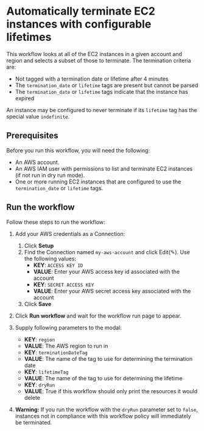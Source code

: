 # Automatically terminate EC2 instances with configurable lifetimes

This workflow looks at all of the EC2 instances in a given account and region and selects a subset of those to terminate. The termination criteria are:

* Not tagged with a termination date or lifetime after 4 minutes
* The `termination_date` or `lifetime` tags are present but cannot be parsed
* The `termination_date` or `lifetime` tags indicate that the instance has
  expired

An instance may be configured to never terminate if its `lifetime` tag has the
special value `indefinite`.

## Prerequisites

Before you run this workflow, you will need the following:
- An AWS account.
- An AWS IAM user with permissions to list and terminate EC2 instances (if not
  run in dry run mode).
- One or more running EC2 instances that are configured to use the
  `termination_date` or `lifetime` tags.

## Run the workflow

Follow these steps to run the workflow:
1. Add your AWS credentials as a Connection:
   1. Click **Setup** 
   2. Find the Connection named `my-aws-account` and click Edit(✎). Use the following values:
      - **KEY**: `ACCESS KEY ID`
      - **VALUE**: Enter your AWS access key id associated with the account
      - **KEY**: `SECRET ACCESS KEY`
      - **VALUE**: Enter your AWS secret access key associated with the account
   3. Click **Save**
      
2. Click **Run workflow** and wait for the workflow run page to appear.
3. Supply following parameters to the modal:
   - **KEY**: `region`
   - **VALUE**: The AWS region to run in
   - **KEY**: `terminationDateTag`
   - **VALUE**: The name of the tag to use for determining the termination date
   - **KEY**: `lifetimeTag`
   - **VALUE**: The name of the tag to use for determining the lifetime
   - **KEY**: `dryRun`
   - **VALUE**: True if this workflow should only print the resources it would delete

4. **Warning:** If you run the workflow with the `dryRun` parameter set to
   `false`, instances not in compliance with this workflow policy will
   immediately be terminated.
